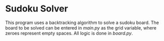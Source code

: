 # Sudoku Solver

This program uses a backtracking algorithm to solve a sudoku board.
The board to be solved can be entered in *main.py* as the grid variable, where zeroes represent empty spaces.
All logic is done in *board.py*.